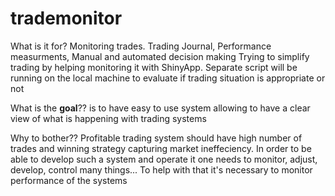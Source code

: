 # trademonitor
What is it for?
Monitoring trades. Trading Journal, Performance measurments, Manual and automated decision making
Trying to simplify trading by helping monitoring it with ShinyApp. 
Separate script will be running on the local machine to evaluate if trading situation is appropriate or not

What is the **goal**??
is to have easy to use system allowing to have a clear view of what is happening with trading systems

Why to bother??
Profitable trading system should have high number of trades and winning strategy capturing market ineffeciency.
In order to be able to develop such a system and operate it one needs to monitor, adjust, develop, control many things...
To help with that it's necessary to monitor performance of the systems
